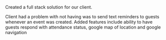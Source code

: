 Created a full stack solution for our client.

Client had a problem with not having was to send text reminders to guests whenever an event was created. 
Added features include ability to have guests respond with attendance status, google map of location and google navigation
